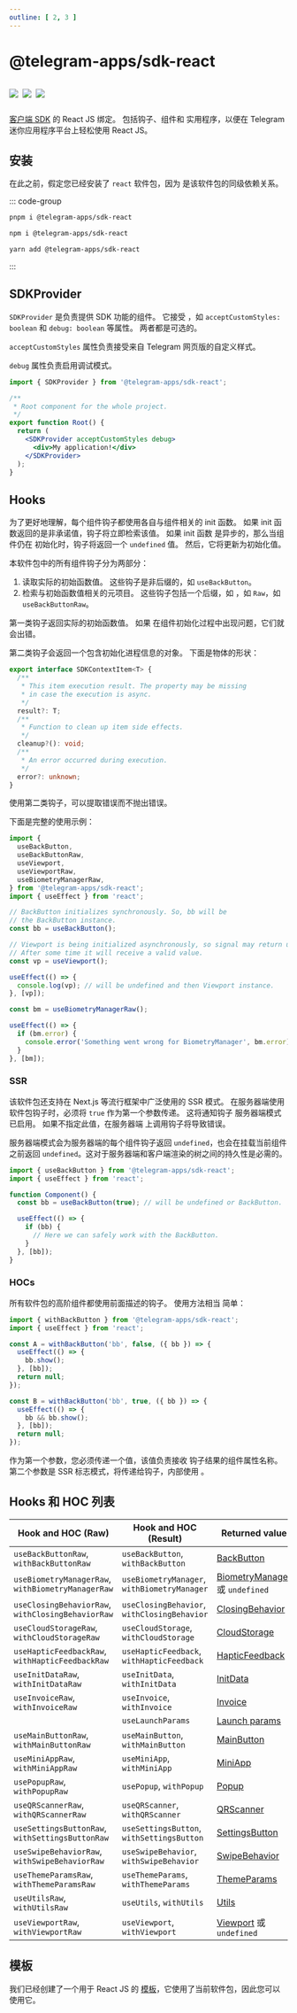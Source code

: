 ```yaml
---
outline: [ 2, 3 ]
---
```


# @telegram-apps/sdk-react

<p style="display: inline-flex; gap: 8px">
  <a href="https://npmjs.com/package/@telegram-apps/sdk-react">
    <img src="https://img.shields.io/npm/v/@telegram-apps/sdk-react?logo=npm"/>
  </a>
  <img src="https://img.shields.io/bundlephobia/minzip/@telegram-apps/sdk-react"/>
  <a href="https://github.com/Telegram-Mini-Apps/telegram-apps/tree/master/packages/sdk-react">
    <img src="https://img.shields.io/badge/source-black?logo=github"/>
  </a>
</p>

[客户端 SDK](../telegram-apps-sdk/1-x) 的 React JS 绑定。 包括钩子、组件和
实用程序，以便在 Telegram 迷你应用程序平台上轻松使用 React JS。

## 安装

在此之前，假定您已经安装了 `react` 软件包，因为
是该软件包的同级依赖关系。

::: code-group

```bash [pnpm]
pnpm i @telegram-apps/sdk-react
```

```bash [npm]
npm i @telegram-apps/sdk-react
```

```bash [yarn]
yarn add @telegram-apps/sdk-react
```

:::

## SDKProvider

`SDKProvider` 是负责提供 SDK 功能的组件。 它接受
，如 `acceptCustomStyles: boolean` 和 `debug: boolean` 等属性。 两者都是可选的。

`acceptCustomStyles` 属性负责接受来自
Telegram 网页版的自定义样式。

`debug` 属性负责启用调试模式。

```jsx
import { SDKProvider } from '@telegram-apps/sdk-react';

/**
 * Root component for the whole project.
 */
export function Root() {
  return (
    <SDKProvider acceptCustomStyles debug>
      <div>My application!</div>
    </SDKProvider>
  );
}
```

## Hooks

为了更好地理解，每个组件钩子都使用各自与组件相关的 init 函数。 如果
init 函数返回的是非承诺值，钩子将立即检索该值。 如果 init 函数
是异步的，那么当组件仍在
初始化时，钩子将返回一个 `undefined` 值。 然后，它将更新为初始化值。

本软件包中的所有组件钩子分为两部分：

1. 读取实际的初始函数值。 这些钩子是非后缀的，如 `useBackButton`。
2. 检索与初始函数值相关的元项目。 这些钩子包括一个后缀，如
   ，如 `Raw`，如 `useBackButtonRaw`。

第一类钩子返回实际的初始函数值。 如果
在组件初始化过程中出现问题，它们就会出错。

第二类钩子会返回一个包含初始化进程信息的对象。
下面是物体的形状：

```ts
export interface SDKContextItem<T> {
  /**
   * This item execution result. The property may be missing
   * in case the execution is async.
   */
  result?: T;
  /**
   * Function to clean up item side effects.
   */
  cleanup?(): void;
  /**
   * An error occurred during execution.
   */
  error?: unknown;
}
```

使用第二类钩子，可以提取错误而不抛出错误。

下面是完整的使用示例：

```ts
import {
  useBackButton,
  useBackButtonRaw,
  useViewport,
  useViewportRaw,
  useBiometryManagerRaw,
} from '@telegram-apps/sdk-react';
import { useEffect } from 'react';

// BackButton initializes synchronously. So, bb will be 
// the BackButton instance.
const bb = useBackButton();

// Viewport is being initialized asynchronously, so signal may return undefined.
// After some time it will receive a valid value.
const vp = useViewport();

useEffect(() => {
  console.log(vp); // will be undefined and then Viewport instance.
}, [vp]);

const bm = useBiometryManagerRaw();

useEffect(() => {
  if (bm.error) {
    console.error('Something went wrong for BiometryManager', bm.error);
  }
}, [bm]);
```

### SSR

该软件包还支持在 Next.js 等流行框架中广泛使用的 SSR 模式。 在服务器端使用
软件包钩子时，必须将 `true` 作为第一个参数传递。 这将通知钩子
服务器端模式已启用。 如果不指定此值，在服务器端
上调用钩子将导致错误。

服务器端模式会为服务器端的每个组件钩子返回 `undefined`，也会在挂载当前组件之前返回 `undefined`。这对于服务器端和客户端渲染的树之间的持久性是必需的。


```ts
import { useBackButton } from '@telegram-apps/sdk-react';
import { useEffect } from 'react';

function Component() {
  const bb = useBackButton(true); // will be undefined or BackButton.

  useEffect(() => {
    if (bb) {
      // Here we can safely work with the BackButton.
    }
  }, [bb]);
}
```

### HOCs

所有软件包的高阶组件都使用前面描述的钩子。 使用方法相当
简单：

```ts
import { withBackButton } from '@telegram-apps/sdk-react';
import { useEffect } from 'react';

const A = withBackButton('bb', false, ({ bb }) => {
  useEffect(() => {
    bb.show();
  }, [bb]);
  return null;
});

const B = withBackButton('bb', true, ({ bb }) => {
  useEffect(() => {
    bb && bb.show();
  }, [bb]);
  return null;
});
```

作为第一个参数，您必须传递一个值，该值负责接收
钩子结果的组件属性名称。 第二个参数是 SSR 标志模式，将传递给钩子，内部使用
。

## Hooks 和 HOC 列表

| Hook and HOC (Raw)                                | Hook and HOC (Result)                       | Returned value                                                                            |
|---------------------------------------------------|---------------------------------------------|-------------------------------------------------------------------------------------------|
| `useBackButtonRaw`, `withBackButtonRaw`           | `useBackButton`, `withBackButton`           | [BackButton](../telegram-apps-sdk/1-x/components/back-button.md)                          |
| `useBiometryManagerRaw`, `withBiometryManagerRaw` | `useBiometryManager`, `withBiometryManager` | [BiometryManager](../telegram-apps-sdk/1-x/components/biometry-manager.md) 或 `undefined` |
| `useClosingBehaviorRaw`, `withClosingBehaviorRaw` | `useClosingBehavior`, `withClosingBehavior` | [ClosingBehavior](../telegram-apps-sdk/1-x/components/closing-behavior.md)                |
| `useCloudStorageRaw`, `withCloudStorageRaw`       | `useCloudStorage`, `withCloudStorage`       | [CloudStorage](../telegram-apps-sdk/1-x/components/cloud-storage.md)                      |
| `useHapticFeedbackRaw`, `withHapticFeedbackRaw`   | `useHapticFeedback`, `withHapticFeedback`   | [HapticFeedback](../telegram-apps-sdk/1-x/components/haptic-feedback.md)                  |
| `useInitDataRaw`, `withInitDataRaw`               | `useInitData`, `withInitData`               | [InitData](../telegram-apps-sdk/1-x/components/init-data.md)                              |
| `useInvoiceRaw`, `withInvoiceRaw`                 | `useInvoice`, `withInvoice`                 | [Invoice](../telegram-apps-sdk/1-x/components/invoice.md)                                 |
|                                                   | `useLaunchParams`                           | [Launch params](../telegram-apps-sdk/1-x/launch-parameters.md)                            |
| `useMainButtonRaw`, `withMainButtonRaw`           | `useMainButton`, `withMainButton`           | [MainButton](../telegram-apps-sdk/1-x/components/main-button.md)                          |
| `useMiniAppRaw`, `withMiniAppRaw`                 | `useMiniApp`, `withMiniApp`                 | [MiniApp](../telegram-apps-sdk/1-x/components/mini-app.md)                                |
| `usePopupRaw`, `withPopupRaw`                     | `usePopup`, `withPopup`                     | [Popup](../telegram-apps-sdk/1-x/components/popup.md)                                     |
| `useQRScannerRaw`, `withQRScannerRaw`             | `useQRScanner`, `withQRScanner`             | [QRScanner](../telegram-apps-sdk/1-x/components/qr-scanner.md)                            |
| `useSettingsButtonRaw`, `withSettingsButtonRaw`   | `useSettingsButton`, `withSettingsButton`   | [SettingsButton](../telegram-apps-sdk/1-x/components/settings-button.md)                  |
| `useSwipeBehaviorRaw`, `withSwipeBehaviorRaw`     | `useSwipeBehavior`, `withSwipeBehavior`     | [SwipeBehavior](../telegram-apps-sdk/1-x/components/swipe-behavior.md)                    |
| `useThemeParamsRaw`, `withThemeParamsRaw`         | `useThemeParams`, `withThemeParams`         | [ThemeParams](../telegram-apps-sdk/1-x/components/theme-params.md)                        |
| `useUtilsRaw`, `withUtilsRaw`                     | `useUtils`, `withUtils`                     | [Utils](../telegram-apps-sdk/1-x/components/utils.md)                                     |
| `useViewportRaw`, `withViewportRaw`               | `useViewport`, `withViewport`               | [Viewport](../telegram-apps-sdk/1-x/components/viewport.md) 或 `undefined`                |

## 模板

我们已经创建了一个用于
React JS 的 [模板](https://github.com/Telegram-Mini-Apps/reactjs-template)，它使用了当前软件包，因此您可以使用它。
